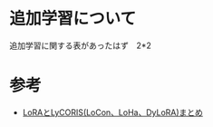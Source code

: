 # 追加学習について

追加学習に関する表があったはず　2*2

# 参考
- [LoRAとLyCORIS(LoCon、LoHa、DyLoRA)まとめ](https://ai-joyful.com/lycoris/)